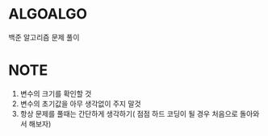 # ALGOALGO
백준 알고리즘 문제 풀이

# NOTE
1. 변수의 크기를 확인할 것
2. 변수의 초기값을 아무 생각없이 주지 말것
3. 항상 문제를 풀때는 간단하게 생각하기( 점점 하드 코딩이 될 경우 처음으로 돌아와서 해보자)
